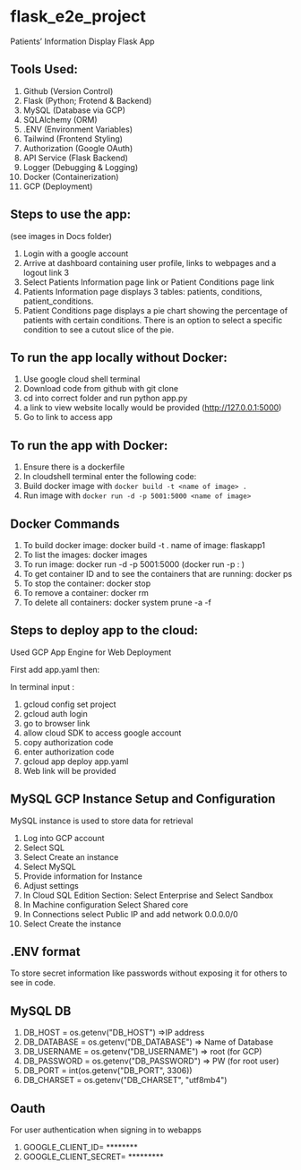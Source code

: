 # flask_e2e_project


Patients’ Information Display Flask App

## Tools Used:
1. Github (Version Control)
2. Flask (Python; Frotend & Backend)
3. MySQL (Database via GCP)
4. SQLAlchemy (ORM)
5. .ENV (Environment Variables)
6. Tailwind (Frontend Styling)
7. Authorization (Google OAuth)
8. API Service (Flask Backend)
9. Logger (Debugging & Logging)
10. Docker (Containerization)
11. GCP (Deployment)


## Steps to use the app:
(see images in Docs folder)

1. Login with a google account
2. Arrive at dashboard containing user profile, links to webpages and a logout link 3
3. Select Patients Information page link or Patient Conditions page link
4. Patients Information page displays 3 tables: patients, conditions, patient_conditions.
5. Patient Conditions page displays a pie chart showing the percentage of patients with certain conditions. There is an option to select a specific condition to see a cutout slice of the pie.

## To run the app locally without Docker:
1. Use google cloud shell terminal
2. Download code from github with git clone
3. cd into correct folder and run python app.py
4. a link to view website locally would be provided (http://127.0.0.1:5000)
5. Go to link to access app


## To run the app with Docker:
1. Ensure there is a dockerfile
2. In cloudshell terminal enter the following code:
3. Build docker image with `docker build -t <name of image> . `
4. Run image with `docker run -d -p 5001:5000 <name of image>`

## Docker Commands
1. To build docker image: docker build -t <name of image> . name of image: flaskapp1
2. To list the images: docker images
3. To run image: docker run -d -p 5001:5000 <name of image> (docker run -p <host-port>:<container-port> <image-name>)
4. To get container ID and to see the containers that are running: docker ps
5. To stop the container: docker stop <container id from list displayed by docker ps command>
6. To remove a container: docker rm <container-id>
7. To delete all containers: docker system prune -a -f 


## Steps to deploy app to the cloud:

Used GCP App Engine for Web Deployment

First add app.yaml then:

In terminal input :
1. gcloud config set project <project ID>
2. gcloud auth login
3. go to browser link
4. allow cloud SDK to access google account
5. copy authorization code
6. enter authorization code
7. gcloud app deploy app.yaml
8. Web link will be provided

## MySQL GCP Instance Setup and Configuration

MySQL instance is used to store data for retrieval 

1. Log into GCP account
2. Select SQL
3. Select Create an instance
4. Select MySQL
5. Provide information for Instance
6. Adjust settings
7. In Cloud SQL Edition Section: Select Enterprise and Select Sandbox
8. In Machine configuration Select Shared core
9. In Connections select Public IP and add network 0.0.0.0/0
10. Select Create the instance

## .ENV format 

To store secret information like passwords without exposing it for others to see in code.

## MySQL DB
1. DB_HOST = os.getenv("DB_HOST") =>IP address
2. DB_DATABASE = os.getenv("DB_DATABASE") => Name of Database
3. DB_USERNAME = os.getenv("DB_USERNAME") => root (for GCP)
4. DB_PASSWORD = os.getenv("DB_PASSWORD") => PW (for root user)
5. DB_PORT = int(os.getenv("DB_PORT", 3306))
6. DB_CHARSET = os.getenv("DB_CHARSET", "utf8mb4")

## Oauth

For user authentication when signing in to webapps

1. GOOGLE_CLIENT_ID= ********
2. GOOGLE_CLIENT_SECRET= *********






